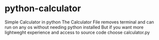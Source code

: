 # python-calculator
Simple Calculator in python
The Calculator File removes terminal and can run on any os without needing python installed
But if you want more lightweght experience and access to source code choose calculator.py
